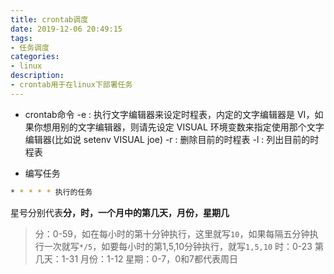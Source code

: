 ```yaml
---
title: crontab调度
date: 2019-12-06 20:49:15
tags:
- 任务调度
categories:
- linux
description:
- crontab用于在linux下部署任务
---
```


<!--more-->
* crontab命令
-e : 执行文字编辑器来设定时程表，内定的文字编辑器是 VI，如果你想用别的文字编辑器，则请先设定 VISUAL 环境变数来指定使用那个文字编辑器(比如说 setenv VISUAL joe)
-r : 删除目前的时程表
-l : 列出目前的时程表

* 编写任务
```bash
* * * * * 执行的任务
```

星号分别代表**分，时，一个月中的第几天，月份，星期几**
> 分：0-59，如在每小时的第十分钟执行，这里就写`10`，如果每隔五分钟执行一次就写`*/5`，如要每小时的第1,5,10分钟执行，就写`1,5,10`
> 时：0-23
> 第几天：1-31
> 月份：1-12
> 星期：0-7，0和7都代表周日


